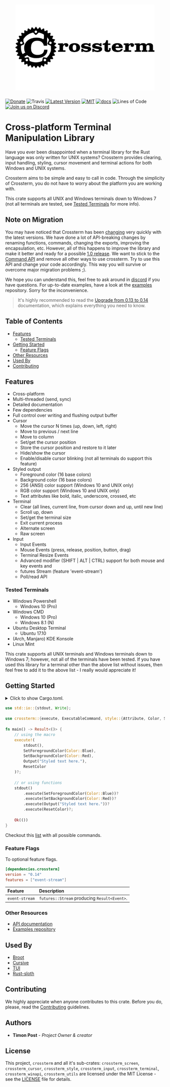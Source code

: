 <h1 align="center"><img width="440" src="docs/crossterm_full.png" /></h1>

[![Donate](https://img.shields.io/badge/Donate-PayPal-green.svg)](https://www.paypal.com/cgi-bin/webscr?cmd=_s-xclick&hosted_button_id=Z8QK6XU749JB2) ![Travis][s7] [![Latest Version][s1]][l1] [![MIT][s2]][l2] [![docs][s3]][l3] ![Lines of Code][s6] [![Join us on Discord][s5]][l5]

# Cross-platform Terminal Manipulation Library 

Have you ever been disappointed when a terminal library for the Rust language was only written for UNIX systems? 
Crossterm provides clearing, input handling, styling, cursor movement and terminal actions for both
Windows and UNIX systems.

Crossterm aims to be simple and easy to call in code. Through the simplicity of Crossterm, you do not have to
worry about the platform you are working with.

This crate supports all UNIX and Windows terminals down to Windows 7 (not all terminals are tested,
see [Tested Terminals](#tested-terminals) for more info).

## Note on Migration

You may have noticed that Crossterm has been
[changing](https://github.com/crossterm-rs/crossterm/blob/master/CHANGELOG.md) very quickly with the latest versions. 
We have done a lot of API-breaking changes by renaming functions, commands, changing the exports,
improving the encapsulation, etc. However, all of this happens to improve the library and make it better
and ready for a possible [1.0 release](#287). We want to stick to the
[Command API](https://docs.rs/crossterm/#command-api) and remove all other ways to use crossterm. 
Try to use this API and change your code accordingly. 
This way you will survive or overcome major migration problems ;). 

We hope you can understand this, feel free to ask around in [discord](https://discord.gg/K4nyTDB) if you have
questions. For up-to-date examples, have a look at the [examples](https://github.com/crossterm-rs/examples/tree/master)
repository. Sorry for the inconvenience.

> It's highly recommended to read the
> [Upgrade from 0.13 to 0.14](https://github.com/crossterm-rs/crossterm/wiki/Upgrade-from-0.13-to-0.14)
> documentation, which explains everything you need to know.

## Table of Contents

* [Features](#features)
    * [Tested Terminals](#tested-terminals)
* [Getting Started](#getting-started)
    * [Feature Flags](#feature-flags)
* [Other Resources](#other-resources)
* [Used By](#used-by)
* [Contributing](#contributing)    

## Features

- Cross-platform
- Multi-threaded (send, sync)
- Detailed documentation
- Few dependencies
- Full control over writing and flushing output buffer
- Cursor 
    - Move the cursor N times (up, down, left, right)
    - Move to previous / next line
    - Move to column
    - Set/get the cursor position
    - Store the cursor position and restore to it later
    - Hide/show the cursor
    - Enable/disable cursor blinking (not all terminals do support this feature)
- Styled output 
    - Foreground color (16 base colors)
    - Background color (16 base colors)
    - 256 (ANSI) color support (Windows 10 and UNIX only)
    - RGB color support (Windows 10 and UNIX only)
    - Text attributes like bold, italic, underscore, crossed, etc
- Terminal 
    - Clear (all lines, current line, from cursor down and up, until new line)
    - Scroll up, down
    - Set/get the terminal size
    - Exit current process
    - Alternate screen
    - Raw screen   
- Input 
    - Input Events 
    - Mouse Events (press, release, position, button, drag)
    - Terminal Resize Events
    - Advanced modifier (SHIFT | ALT | CTRL) support for both mouse and key events and
    - futures Stream  (feature 'event-stream')
    - Poll/read API
    
<!--
WARNING: Do not change following heading title as it's used in the URL by other crates!
-->

### Tested Terminals

- Windows Powershell
    - Windows 10 (Pro)
- Windows CMD
    - Windows 10 (Pro)
    - Windows 8.1 (N)
- Ubuntu Desktop Terminal
    - Ubuntu 17.10
- (Arch, Manjaro) KDE Konsole
- Linux Mint

This crate supports all UNIX terminals and Windows terminals down to Windows 7; however, not all of the
terminals have been tested. If you have used this library for a terminal other than the above list without
issues, then feel free to add it to the above list - I really would appreciate it!

## Getting Started

<details>
<summary>
Click to show Cargo.toml.
</summary>

```toml
[dependencies]
crossterm = "0.14"
```

</details>
<p></p>

```rust
use std::io::{stdout, Write};

use crossterm::{execute, ExecutableCommand, style::{Attribute, Color, SetForegroundColor, SetBackgroundColor, ResetColor}, Output, Result};

fn main() -> Result<()> {
    // using the macro
    execute!(
        stdout(),
        SetForegroundColor(Color::Blue),
        SetBackgroundColor(Color::Red),
        Output("Styled text here."),
        ResetColor
    )?;

    // or using functions
    stdout()
        .execute(SetForegroundColor(Color::Blue))?
        .execute(SetBackgroundColor(Color::Red))?
        .execute(Output("Styled text here."))?
        .execute(ResetColor)?;

    Ok(())
}
```

Checkout this [list](https://docs.rs/crossterm/0.13.0/crossterm/index.html#supported-commands) with all possible commands.

### Feature Flags

To optional feature flags.

```toml
[dependencies.crossterm]
version = "0.14"
features = ["event-stream"] 
```

| Feature | Description |
| :-- | :-- |
| `event-stream` | `futures::Stream` producing `Result<Event>`.|

### Other Resources

- [API documentation](https://docs.rs/crossterm/)
- [Examples repository](https://github.com/crossterm-rs/examples)

## Used By

- [Broot](https://dystroy.org/broot/)
- [Cursive](https://github.com/gyscos/Cursive)
- [TUI](https://github.com/fdehau/tui-rs)
- [Rust-sloth](https://github.com/jonathandturner/rust-sloth/tree/crossterm-port)

## Contributing
  
We highly appreciate when anyone contributes to this crate. Before you do, please,
read the [Contributing](docs/CONTRIBUTING.md) guidelines. 

## Authors

* **Timon Post** - *Project Owner & creator*

## License

This project, `crossterm` and all it's sub-crates: `crossterm_screen`, `crossterm_cursor`, `crossterm_style`,
`crossterm_input`, `crossterm_terminal`, `crossterm_winapi`, `crossterm_utils` are licensed under the MIT
License - see the [LICENSE](https://github.com/crossterm-rs/crossterm/blob/master/LICENSE) file for details.

[s1]: https://img.shields.io/crates/v/crossterm.svg
[l1]: https://crates.io/crates/crossterm

[s2]: https://img.shields.io/badge/license-MIT-blue.svg
[l2]: crossterm/LICENSE

[s3]: https://docs.rs/crossterm/badge.svg
[l3]: https://docs.rs/crossterm/

[s3]: https://docs.rs/crossterm/badge.svg
[l3]: https://docs.rs/crossterm/

[s5]: https://img.shields.io/discord/560857607196377088.svg?logo=discord
[l5]: https://discord.gg/K4nyTDB

[s6]: https://tokei.rs/b1/github/crossterm-rs/crossterm?category=code
[s7]: https://travis-ci.org/crossterm-rs/crossterm.svg?branch=master
